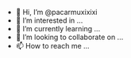 - 👋 Hi, I’m @pacarmuxixixi
- 👀 I’m interested in ...
- 🌱 I’m currently learning ...
- 💞️ I’m looking to collaborate on ...
- 📫 How to reach me ...

<!---
pacarmuxixixi/pacarmuxixixi is a ✨ special ✨ repository because its `README.md` (this file) appears on your GitHub profile.
You can click the Preview link to take a look at your changes.
--->
